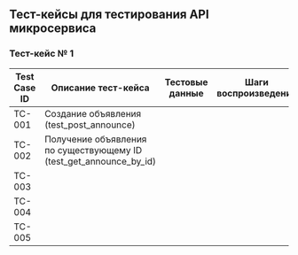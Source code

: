 ## Тест-кейсы для тестирования API микросервиса

### Тест-кейс № 1

|Test Case ID|   Описание тест-кейса                     |   Тестовые данные   |   Шаги воспроизведения   |   Ожидаемый результат   |   Фактический результат   |   Статус прохождения   |
|------------|-------------------------------------------|---------------------|--------------------------|-------------------------|---------------------------|------------------------|
|TC-001      |Создание объявления (test_post_announce)   |   |   |   |
|TC-002      |Получение объявления по существующему ID (test_get_announce_by_id)   |   |   |   |
|TC-003      |   |   |   |   |
|TC-004      |
|TC-005      |
